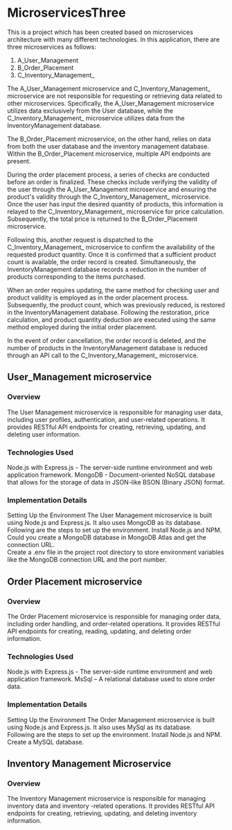 # MicroservicesThree
This is a project which has been created based on microservices architecture with many different technologies. 
In this application, there are three microservices as follows: 
1. A_User_Management 
2. B_Order_Placement 
3. C_Inventory_Management_ 

The A_User_Management microservice and C_Inventory_Management_ microservice are not responsible for requesting or retrieving data related to other microservices. Specifically, the A_User_Management microservice utilizes data exclusively from the User database, while the C_Inventory_Management_ microservice utilizes data from the InventoryManagement database. 

The B_Order_Placement microservice, on the other hand, relies on data from both the user database and the inventory management database. Within the B_Order_Placement microservice, multiple API endpoints are present.  

During the order placement process, a series of checks are conducted before an order is finalized. These checks include verifying the validity of the user through the A_User_Management microservice and ensuring the product's validity through the C_Inventory_Management_ microservice. Once the user has input the desired quantity of products, this information is relayed to the C_Inventory_Management_ microservice for price calculation. Subsequently, the total price is returned to the B_Order_Placement microservice.  

Following this, another request is dispatched to the C_Inventory_Management_ microservice to confirm the availability of the requested product quantity. Once it is confirmed that a sufficient product count is available, the order record is created. Simultaneously, the InventoryManagement database records a reduction in the number of products corresponding to the items purchased. 

When an order requires updating, the same method for checking user and product validity is employed as in the order placement process. Subsequently, the product count, which was previously reduced, is restored in the InventoryManagement database. Following the restoration, price calculation, and product quantity deduction are executed using the same method employed during the initial order placement. 

In the event of order cancellation, the order record is deleted, and the number of products in the InventoryManagement database is reduced through an API call to the C_Inventory_Management_ microservice.

## User_Management microservice
### Overview 
The User Management microservice is responsible for managing user data, including user profiles, authentication, and user-related operations. It provides RESTful API endpoints for creating, retrieving, updating, and deleting user information. 
### Technologies Used 
Node.js with Express.js - The server-side runtime environment and web application framework. 
MongoDB - Document-oriented NoSQL database that allows for the storage of data in JSON-like BSON (Binary JSON) format. 
### Implementation Details 
Setting Up the Environment 
The User Management microservice is built using Node.js and Express.js. It also uses MongoDB as its database.  
Following are the steps to set up the environment. 
Install Node.js and NPM.  
Could you create a MongoDB database in MongoDB Atlas and get the connection URL.  
Create a .env file in the project root directory to store environment variables like the MongoDB connection URL and the port number. 

## Order Placement microservice
### Overview 
The Order Placement microservice is responsible for managing order data, including order handling, and order-related operations. It provides RESTful API endpoints for creating, reading, updating, and deleting order information. 
### Technologies Used 
Node.js with Express.js - The server-side runtime environment and web application framework. 
MsSql – A relational database used to store order data. 
### Implementation Details 
Setting Up the Environment 
The Order Management microservice is built using Node.js and Express.js. It also uses MySql as its database.  
Following are the steps to set up the environment. 
Install Node.js and NPM.  
Create a MySQL database. 

## Inventory Management Microservice
### Overview 

The Inventory Management microservice is responsible for managing inventory data and inventory -related operations. It provides RESTful API endpoints for creating, retrieving, updating, and deleting inventory information. 

 
